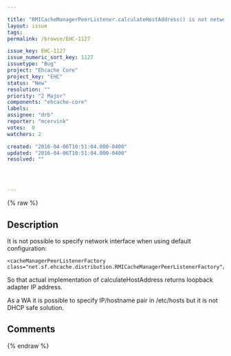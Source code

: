 ```yaml
---

title: "RMICacheManagerPeerListener.calculateHostAddress() is not network interface aware"
layout: issue
tags: 
permalink: /browse/EHC-1127

issue_key: EHC-1127
issue_numeric_sort_key: 1127
issuetype: "Bug"
project: "Ehcache Core"
project_key: "EHC"
status: "New"
resolution: ""
priority: "2 Major"
components: "ehcache-core"
labels: 
assignee: "drb"
reporter: "mcervink"
votes:  0
watchers: 2

created: "2016-04-06T10:51:04.000-0400"
updated: "2016-04-06T10:51:04.000-0400"
resolved: ""




---
```


{% raw %}

## Description

<div markdown="1" class="description">

It is not possible to specify network interface when using default configuration:

```
<cacheManagerPeerListenerFactory       class="net.sf.ehcache.distribution.RMICacheManagerPeerListenerFactory"/>
```


So that actual implementation of calculateHostAddress returns loopback adapter IP address.

As a WA it is possible to specify IP/hostname pair in /etc/hosts but it is not DHCP safe solution. 


</div>

## Comments



{% endraw %}
